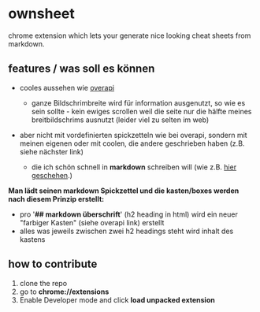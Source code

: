 # ownsheet
chrome extension which lets your generate nice looking cheat sheets from markdown.

## features / was soll es können

* cooles aussehen wie <a href="http://overapi.com/git/">overapi</a>
  * ganze Bildschrimbreite wird für information ausgenutzt, so wie es sein sollte - kein ewiges scrollen weil die seite nur die hälfte meines breitbildschrims ausnutzt (leider viel zu selten im web)
  
* aber nicht mit vordefinierten spickzetteln wie bei overapi, sondern mit meinen eigenen oder mit coolen, die andere geschrieben haben (z.B. siehe nächster link) 
  * die ich schön schnell in **markdown** schreiben will (wie z.B. <a href="https://github.com/tiimgreen/github-cheat-sheet/blob/master/README.md">hier geschehen</a>.)

**Man lädt seinen markdown Spickzettel und die kasten/boxes werden nach diesem Prinzip erstellt:**
  * pro '**## markdown überschrift**' (h2 heading in html) wird ein neuer "farbiger Kasten" (siehe overapi link) erstellt
  * alles was jeweils zwischen zwei h2 headings steht wird inhalt des kastens

## how to contribute

1. clone the repo
2. go to **chrome://extensions**
3. Enable Developer mode and click **load unpacked extension** 
